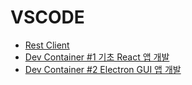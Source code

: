 # VSCODE

- [Rest Client](rest_client.md)
- [Dev Container #1 기초 React 앱 개발]( node-dev-container-1.md)
- [Dev Container #2 Electron GUI 앱 개발]( node-dev-container-2.md)